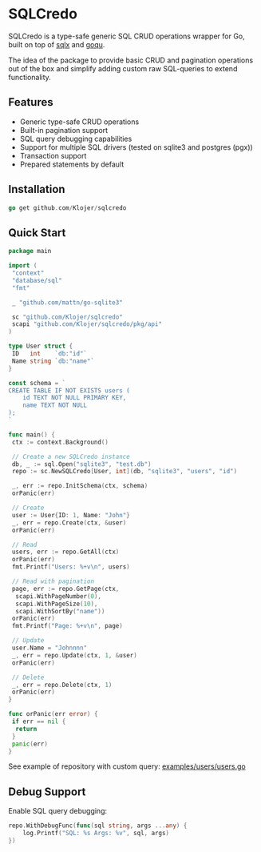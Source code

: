 
# SQLCredo

SQLCredo is a type-safe generic SQL CRUD operations wrapper for Go, built on top of [sqlx](https://github.com/jmoiron/sqlx) and [goqu](https://github.com/doug-martin/goqu).

The idea of the package to provide basic CRUD and pagination operations out of the box and simplify adding custom raw SQL-queries to extend functionality.

## Features

- Generic type-safe CRUD operations
- Built-in pagination support
- SQL query debugging capabilities
- Support for multiple SQL drivers (tested on sqlite3 and postgres (pgx))
- Transaction support
- Prepared statements by default

## Installation

```go
go get github.com/Klojer/sqlcredo
```

## Quick Start

```go
package main

import (
 "context"
 "database/sql"
 "fmt"

 _ "github.com/mattn/go-sqlite3"

 sc "github.com/Klojer/sqlcredo"
 scapi "github.com/Klojer/sqlcredo/pkg/api"
)

type User struct {
 ID   int    `db:"id"`
 Name string `db:"name"`
}

const schema = `
CREATE TABLE IF NOT EXISTS users (
    id TEXT NOT NULL PRIMARY KEY,
    name TEXT NOT NULL
);
`

func main() {
 ctx := context.Background()

 // Create a new SQLCredo instance
 db, _ := sql.Open("sqlite3", "test.db")
 repo := sc.NewSQLCredo[User, int](db, "sqlite3", "users", "id")

 _, err := repo.InitSchema(ctx, schema)
 orPanic(err)

 // Create
 user := User{ID: 1, Name: "John"}
 _, err = repo.Create(ctx, &user)
 orPanic(err)

 // Read
 users, err := repo.GetAll(ctx)
 orPanic(err)
 fmt.Printf("Users: %+v\n", users)

 // Read with pagination
 page, err := repo.GetPage(ctx,
  scapi.WithPageNumber(0),
  scapi.WithPageSize(10),
  scapi.WithSortBy("name"))
 orPanic(err)
 fmt.Printf("Page: %+v\n", page)

 // Update
 user.Name = "Johnnnn"
 _, err = repo.Update(ctx, 1, &user)
 orPanic(err)

 // Delete
 _, err = repo.Delete(ctx, 1)
 orPanic(err)
}

func orPanic(err error) {
 if err == nil {
  return
 }
 panic(err)
}
```

See example of repository with custom query: [examples/users/users.go](https://github.com/Klojer/sqlcredo/blob/main/examples/users/users.go)

## Debug Support

Enable SQL query debugging:

```go
repo.WithDebugFunc(func(sql string, args ...any) {
    log.Printf("SQL: %s Args: %v", sql, args)
})
```
